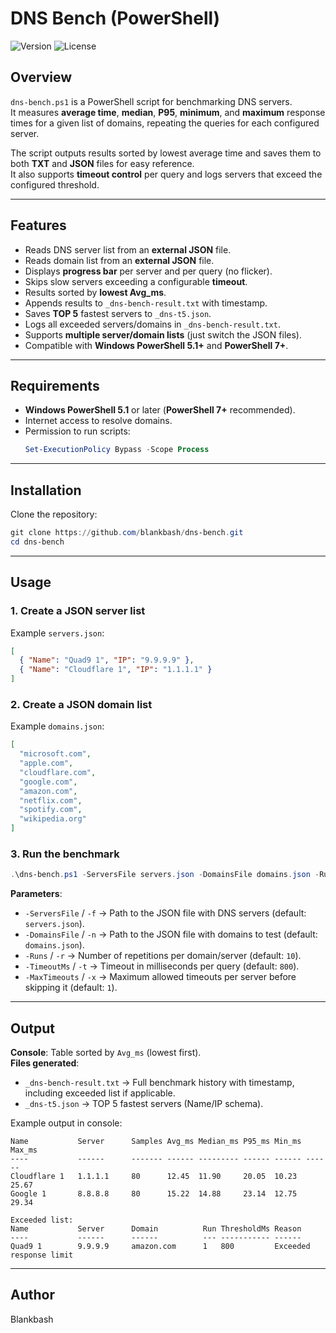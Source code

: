 # DNS Bench (PowerShell)

![Version](https://img.shields.io/badge/version-1.4-blue.svg) ![License](https://img.shields.io/badge/license-GNU%20GPL%20v3-green.svg)

## Overview
`dns-bench.ps1` is a PowerShell script for benchmarking DNS servers.  
It measures **average time**, **median**, **P95**, **minimum**, and **maximum** response times for a given list of domains, repeating the queries for each configured server.  

The script outputs results sorted by lowest average time and saves them to both **TXT** and **JSON** files for easy reference.  
It also supports **timeout control** per query and logs servers that exceed the configured threshold.

---

## Features
- Reads DNS server list from an **external JSON** file.
- Reads domain list from an **external JSON** file.
- Displays **progress bar** per server and per query (no flicker).
- Skips slow servers exceeding a configurable **timeout**.
- Results sorted by **lowest Avg_ms**.
- Appends results to `_dns-bench-result.txt` with timestamp.
- Saves **TOP 5** fastest servers to `_dns-t5.json`.
- Logs all exceeded servers/domains in `_dns-bench-result.txt`.
- Supports **multiple server/domain lists** (just switch the JSON files).
- Compatible with **Windows PowerShell 5.1+** and **PowerShell 7+**.

---

## Requirements
- **Windows PowerShell 5.1** or later (**PowerShell 7+** recommended).
- Internet access to resolve domains.
- Permission to run scripts:
  ```powershell
  Set-ExecutionPolicy Bypass -Scope Process
  ```

---

## Installation
Clone the repository:
```powershell
git clone https://github.com/blankbash/dns-bench.git
cd dns-bench
```

---

## Usage

### 1. Create a JSON server list
Example `servers.json`:
```json
[
  { "Name": "Quad9 1", "IP": "9.9.9.9" },
  { "Name": "Cloudflare 1", "IP": "1.1.1.1" }
]
```

### 2. Create a JSON domain list
Example `domains.json`:
```json
[
  "microsoft.com",
  "apple.com",
  "cloudflare.com",
  "google.com",
  "amazon.com",
  "netflix.com",
  "spotify.com",
  "wikipedia.org"
]
```

### 3. Run the benchmark
```powershell
.\dns-bench.ps1 -ServersFile servers.json -DomainsFile domains.json -Runs 10 -TimeoutMs 800 -MaxTimeouts 1
```

**Parameters**:
- `-ServersFile` / `-f` → Path to the JSON file with DNS servers (default: `servers.json`).
- `-DomainsFile` / `-n` → Path to the JSON file with domains to test (default: `domains.json`).
- `-Runs` / `-r` → Number of repetitions per domain/server (default: `10`).
- `-TimeoutMs` / `-t` → Timeout in milliseconds per query (default: `800`).
- `-MaxTimeouts` / `-x` → Maximum allowed timeouts per server before skipping it (default: `1`).

---

## Output
**Console**: Table sorted by `Avg_ms` (lowest first).  
**Files generated**:
- `_dns-bench-result.txt` → Full benchmark history with timestamp, including exceeded list if applicable.
- `_dns-t5.json` → TOP 5 fastest servers (Name/IP schema).

Example output in console:
```
Name           Server      Samples Avg_ms Median_ms P95_ms Min_ms Max_ms
----           ------      ------- ------ --------- ------ ------ ------
Cloudflare 1   1.1.1.1     80      12.45  11.90     20.05  10.23  25.67
Google 1       8.8.8.8     80      15.22  14.88     23.14  12.75  29.34

Exceeded list:
Name           Server      Domain          Run ThresholdMs Reason
----           ------      ------          --- ----------- ------
Quad9 1        9.9.9.9     amazon.com      1   800         Exceeded response limit
```

---

## Author
Blankbash
